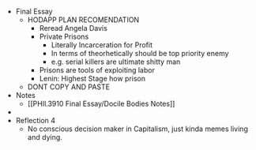 - Final Essay
	- HODAPP PLAN RECOMENDATION
		- Reread Angela Davis
		- Private Prisons
			- Literally Incarceration for Profit
			- In terms of theorhetically should be top priority enemy
			- e.g. serial killers are ultimate shitty man
		- Prisons are tools of exploiting labor
		- Lenin: Highest Stage how prison
	- DONT COPY AND PASTE
- Notes
	- [[PHIl.3910 Final Essay/Docile Bodies Notes]]
-
- Reflection 4
	- No conscious decision maker in Capitalism, just kinda memes living and dying.